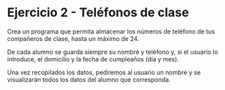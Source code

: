 # Ejercicio 2 - Teléfonos de clase

Crea un programa que permita almacenar los números de teléfono de tus compañeros de clase, hasta un máximo de 24.

De cada alumno se guarda siempre su nombre y teléfono y, si el usuario lo introduce, el domicilio y la fecha de cumpleaños (día y mes).

Una vez recopilados los datos, pediremos al usuario un nombre y se visualizarán todos los datos del alumno que corresponda.
